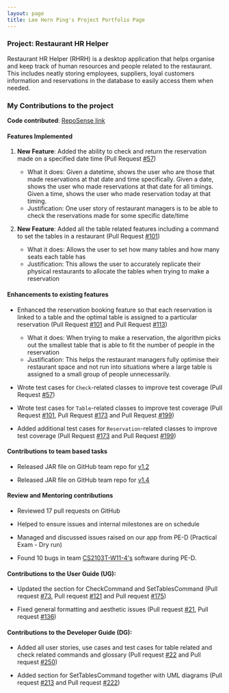 ```yaml
---
layout: page
title: Lee Hern Ping's Project Portfolio Page
---
```


### Project: Restaurant HR Helper

Restaurant HR Helper (RHRH) is a desktop application that helps organise and keep track of human resources and people related to the restaurant.
This includes neatly storing employees, suppliers, loyal customers information and reservations in the database to easily access them when needed.

### My Contributions to the project

**Code contributed**: [RepoSense link](https://nus-cs2103-ay2122s1.github.io/tp-dashboard/?search=hernpiblo&sort=groupTitle&sortWithin=title&since=2021-09-17&timeframe=commit&mergegroup=&groupSelect=groupByRepos&breakdown=false&tabOpen=true&tabType=authorship&tabAuthor=hernpiblo&tabRepo=AY2122S1-CS2103T-T17-1%2Ftp%5Bmaster%5D&authorshipIsMergeGroup=false&authorshipFileTypes=docs~functional-code~test-code&authorshipIsBinaryFileTypeChecked=false)

#### Features Implemented

1. **New Feature**: Added the ability to check and return the reservation made on a specified date time (Pull Request [#57](https://github.com/AY2122S1-CS2103T-T17-1/tp/pull/57))
   * What it does: Given a datetime, shows the user who are those that made reservations at that date and time specifically. Given a date, shows the user who made reservations at that date for all timings. Given a time, shows the user who made reservation today at that timing.
   * Justification: One user story of restaurant managers is to be able to check the reservations made for some specific date/time

2. **New Feature**: Added all the table related features including a command to set the tables in a restaurant (Pull Request [#101](https://github.com/AY2122S1-CS2103T-T17-1/tp/pull/101))
    * What it does: Allows the user to set how many tables and how many seats each table has
    * Justification: This allows the user to accurately replicate their physical restaurants to allocate the tables when trying to make a reservation

#### Enhancements to existing features

* Enhanced the reservation booking feature so that each reservation is linked to a table and the optimal table is assigned to a particular reservation (Pull Request [#101](https://github.com/AY2122S1-CS2103T-T17-1/tp/pull/101) and Pull Request [#113](https://github.com/AY2122S1-CS2103T-T17-1/tp/pull/113))
  * What it does: When trying to make a reservation, the algorithm picks out the smallest table that is able to fit the number of people in the reservation
  * Justification: This helps the restaurant managers fully optimise their restaurant space and not run into situations where a large table is assigned to a small group of people unnecessarily.
  

* Wrote test cases for `Check`-related classes to improve test coverage (Pull Request [#57](https://github.com/AY2122S1-CS2103T-T17-1/tp/pull/57))

 
* Wrote test cases for `Table`-related classes to improve test coverage (Pull Request [#101](https://github.com/AY2122S1-CS2103T-T17-1/tp/pull/101), Pull Request [#173](https://github.com/AY2122S1-CS2103T-T17-1/tp/pull/173) and Pull Request [#199](https://github.com/AY2122S1-CS2103T-T17-1/tp/pull/199))


* Added additional test cases for `Reservation`-related classes to improve test coverage (Pull Request [#173](https://github.com/AY2122S1-CS2103T-T17-1/tp/pull/173) and Pull Request [#199](https://github.com/AY2122S1-CS2103T-T17-1/tp/pull/199))

#### Contributions to team based tasks

* Released JAR file on GitHub team repo for [v1.2](https://github.com/AY2122S1-CS2103T-T17-1/tp/releases/tag/v1.2)

* Released JAR file on GitHub team repo for [v1.4](https://github.com/AY2122S1-CS2103T-T17-1/tp/releases/tag/v1.4)

#### Review and Mentoring contributions

* Reviewed 17 pull requests on GitHub

* Helped to ensure issues and internal milestones are on schedule

* Managed and discussed issues raised on our app from PE-D (Practical Exam - Dry run)

* Found 10 bugs in team [CS2103T-W11-4's](https://github.com/hernpiblo/ped/issues) software during PE-D.

#### Contributions to the User Guide (UG):

* Updated the section for CheckCommand and SetTablesCommand (Pull request [#73](https://github.com/AY2122S1-CS2103T-T17-1/tp/pull/73), Pull request [#121](https://github.com/AY2122S1-CS2103T-T17-1/tp/pull/121) and Pull request [#175](https://github.com/AY2122S1-CS2103T-T17-1/tp/pull/175))

* Fixed general formatting and aesthetic issues (Pull request [#21](https://github.com/AY2122S1-CS2103T-T17-1/tp/pull/21), Pull request [#136](https://github.com/AY2122S1-CS2103T-T17-1/tp/pull/136))


#### Contributions to the Developer Guide (DG):

* Added all user stories, use cases and test cases for table related and check related commands and glossary (Pull request [#22](https://github.com/AY2122S1-CS2103T-T17-1/tp/pull/22) and Pull request [#250](https://github.com/AY2122S1-CS2103T-T17-1/tp/pull/250))

* Added section for SetTablesCommand together with UML diagrams (Pull request [#213](https://github.com/AY2122S1-CS2103T-T17-1/tp/pull/213) and Pull request [#222](https://github.com/AY2122S1-CS2103T-T17-1/tp/pull/222))
